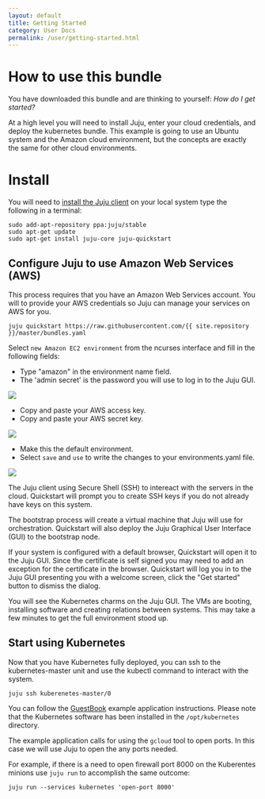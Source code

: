 ```yaml
---
layout: default
title: Getting Started
category: User Docs
permalink: /user/getting-started.html
---
```


# How to use this bundle

You have downloaded this bundle and are thinking to yourself:
*How do I get started?*

At a high level you will need to install Juju, enter your cloud credentials,
and deploy the kubernetes bundle.  This example is going to use an Ubuntu
system and the Amazon cloud environment, but the concepts are exactly the same
for other cloud environments.

# Install

You will need to [install the Juju client](https://juju.ubuntu.com/install) on
your local system type the following in a terminal:

    sudo add-apt-repository ppa:juju/stable
    sudo apt-get update
    sudo apt-get install juju-core juju-quickstart

## Configure Juju to use Amazon Web Services (AWS)

This process requires that you have an Amazon Web Services account.  You will
to provide your AWS credentials so Juju can manage your services on AWS for you.

    juju quickstart https://raw.githubusercontent.com/{{ site.repository }}/master/bundles.yaml

Select `new Amazon EC2 environment` from the ncurses interface and fill in the
following fields:  

- Type "amazon" in the environment name field.
- The 'admin secret' is the password you will use to log in to the Juju GUI.

![]({{site.url}}/images/quickstart1.png)

- Copy and paste your AWS access key.
- Copy and paste your AWS secret key.

![]({{site.url}}/images/quickstart2.png)

- Make this the default environment.
- Select `save` and `use` to write the changes to your environments.yaml file.

![]({{site.url}}/images/quickstart3.png)


The Juju client using Secure Shell (SSH) to intereact with the servers in the
cloud.  Quickstart will prompt you to create SSH keys if you do not already
have keys on this system.

The bootstrap process will create a virtual machine that Juju will use for
orchestration.  Quickstart will also deploy the Juju Graphical User Interface
(GUI) to the bootstrap node.

If your system is configured with a default browser, Quickstart will open it to
the Juju GUI.  Since the certificate is self signed you may need to add an
exception for the certificate in the browser.  Quickstart will log you in to
the Juju GUI presenting you with a welcome screen, click the "Get started"
button to dismiss the dialog.

You will see the Kubernetes charms on the Juju GUI. The VMs are booting,
installing software and creating relations between systems.  This may take a
few minutes to get the full environment stood up.

## Start using Kubernetes

Now that you have Kubernetes fully deployed, you can ssh to the
kubernetes-master unit and use the kubectl command to interact with the system.

    juju ssh kuberenetes-master/0

You can follow the
[GuestBook](https://github.com/GoogleCloudPlatform/kubernetes/blob/master/examples/guestbook/README.md)
example application instructions.  Please note that the Kubernetes software
has been installed in the `/opt/kubernetes` directory.

The example application calls for using the `gcloud` tool to open ports.  In
this case we will use Juju to open the any ports needed.

For example, if there is a need to open firewall port 8000 on the Kuberentes
minions use `juju run` to accomplish the same outcome:

    juju run --services kubernetes 'open-port 8000'
